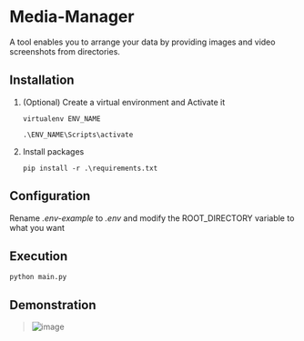# Media-Manager
A tool enables you to arrange your data by providing images and video screenshots from directories.

## Installation
1. (Optional) Create a virtual environment and Activate it

   `virtualenv ENV_NAME`
   
   `.\ENV_NAME\Scripts\activate`
3. Install packages

   `pip install -r .\requirements.txt`

## Configuration
Rename _.env-example_ to _.env_ and modify the ROOT_DIRECTORY variable to what you want

## Execution
`python main.py`

## Demonstration
> ![image](https://github.com/aisu-programming/Media-Manager/assets/66176726/5a5bd051-9c23-48b5-a603-90a776512803)
